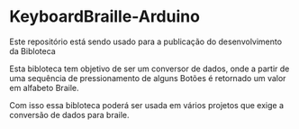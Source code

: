 # KeyboardBraille-Arduino 

Este repositório está sendo 
usado para a publicação do desenvolvimento 
da Bibloteca

Esta bibloteca tem objetivo de ser um conversor 
de dados, onde a partir de uma sequência 
de pressionamento de alguns Botões
é retornado um valor em alfabeto Braile.

Com isso essa bibloteca poderá ser usada em vários projetos 
que exige a conversão de dados para braile.

